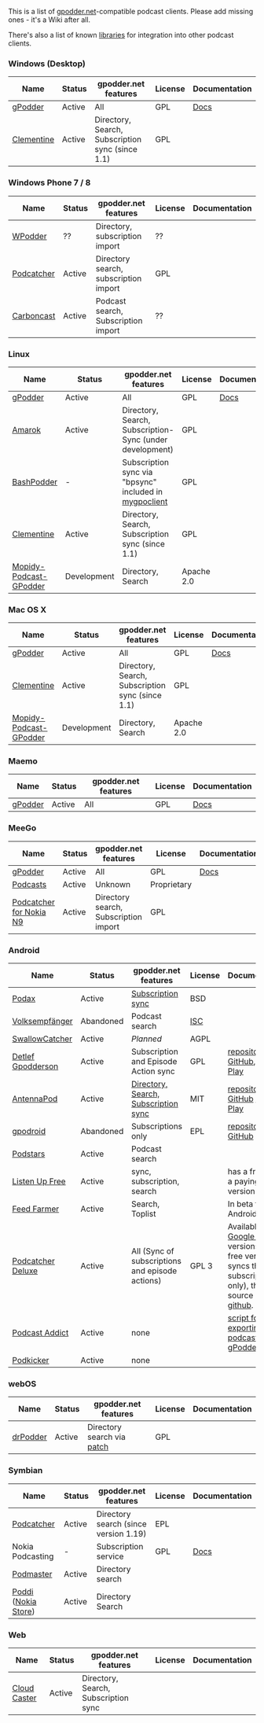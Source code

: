 This is a list of [gpodder.net](Web_Services "wikilink")-compatible podcast clients. Please add missing ones - it's a Wiki after all.

There's also a list of known [libraries](Web_Services/Libraries "wikilink") for integration into other podcast clients.

### Windows (Desktop)

| Name                                            | Status | gpodder.net features                             | License | Documentation                                                            |
|-------------------------------------------------|--------|--------------------------------------------------|---------|--------------------------------------------------------------------------|
| [gPodder](http://gpodder.org/)                  | Active | All                                              | GPL     | [Docs](http://wiki.gpodder.org/wiki/User_Manual#gpodder.net_Preferences) |
| [Clementine](http://www.clementine-player.org/) | Active | Directory, Search, Subscription sync (since 1.1) | GPL     |                                                                          |

### Windows Phone 7 / 8

| Name                                                                                                      | Status | gpodder.net features                  | License | Documentation |
|-----------------------------------------------------------------------------------------------------------|--------|---------------------------------------|---------|---------------|
| [WPodder](http://www.windowsphone.com/en-US/apps/5ad3fe0d-c0bb-41e7-a3c1-306b596237e8)                    | ??     | Directory, subscription import        | ??      |               |
| [Podcatcher](http://www.johanpaul.com/blog/podcatcher-for-windows-phone-7/)                               | Active | Directory search, subscription import | GPL     |               |
| [Carboncast](http://www.windowsphone.com/en-au/store/app/carboncast/1339e717-db43-4a7f-b2a4-0ea4ce389f0b) | Active | Podcast search, Subscription import   | ??      |               |

### Linux

| Name                                                                     | Status      | gpodder.net features                                                                           | License    | Documentation                                                            |
|--------------------------------------------------------------------------|-------------|------------------------------------------------------------------------------------------------|------------|--------------------------------------------------------------------------|
| [gPodder](http://gpodder.org/)                                           | Active      | All                                                                                            | GPL        | [Docs](http://wiki.gpodder.org/wiki/User_Manual#gpodder.net_Preferences) |
| [Amarok](http://amarok.kde.org/)                                         | Active      | Directory, Search, Subscription-Sync (under development)                                       | GPL        |                                                                          |
| [BashPodder](http://lincgeek.org/bashpodder/)                            | -           | Subscription sync via "bpsync" included in [mygpoclient](http://thpinfo.com/2010/mygpoclient/) | GPL        |                                                                          |
| [Clementine](http://www.clementine-player.org/)                          | Active      | Directory, Search, Subscription sync (since 1.1)                                               | GPL        |                                                                          |
| [Mopidy-Podcast-GPodder](http://github.com/tkem/mopidy-podcast-gpodder/) | Development | Directory, Search                                                                              | Apache 2.0 |                                                                          |

### Mac OS X

| Name                                                                     | Status      | gpodder.net features                             | License    | Documentation                                                            |
|--------------------------------------------------------------------------|-------------|--------------------------------------------------|------------|--------------------------------------------------------------------------|
| [gPodder](http://gpodder.org/)                                           | Active      | All                                              | GPL        | [Docs](http://wiki.gpodder.org/wiki/User_Manual#gpodder.net_Preferences) |
| [Clementine](http://www.clementine-player.org/)                          | Active      | Directory, Search, Subscription sync (since 1.1) | GPL        |                                                                          |
| [Mopidy-Podcast-GPodder](http://github.com/tkem/mopidy-podcast-gpodder/) | Development | Directory, Search                                | Apache 2.0 |                                                                          |

### Maemo

| Name                           | Status | gpodder.net features | License | Documentation                                                            |
|--------------------------------|--------|----------------------|---------|--------------------------------------------------------------------------|
| [gPodder](http://gpodder.org/) | Active | All                  | GPL     | [Docs](http://wiki.gpodder.org/wiki/User_Manual#gpodder.net_Preferences) |

### MeeGo

| Name                                                                                                  | Status | gpodder.net features                  | License     | Documentation                                                            |
|-------------------------------------------------------------------------------------------------------|--------|---------------------------------------|-------------|--------------------------------------------------------------------------|
| [gPodder](http://gpodder.org/)                                                                        | Active | All                                   | GPL         | [Docs](http://wiki.gpodder.org/wiki/User_Manual#gpodder.net_Preferences) |
| [Podcasts](https://projects.developer.nokia.com/podcasts)                                             | Active | Unknown                               | Proprietary |                                                                          |
| [Podcatcher for Nokia N9](http://www.johanpaul.com/blog/2011/08/introducing-podcatcher-for-nokia-n9/) | Active | Directory search, Subscription import | GPL         |                                                                          |

### Android

| Name                                                                                              | Status    | gpodder.net features                                                                      | License                                                      | Documentation                                                                                                                                                                                                                                  |
|---------------------------------------------------------------------------------------------------|-----------|-------------------------------------------------------------------------------------------|--------------------------------------------------------------|------------------------------------------------------------------------------------------------------------------------------------------------------------------------------------------------------------------------------------------------|
| [Podax](https://github.com/thasmin/Podax)                                                         | Active    | [Subscription sync](https://github.com/thasmin/Podax/issues/7)                            | BSD                                                          |                                                                                                                                                                                                                                                |
| [Volksempfänger](http://volksempfaenger.0x4a42.net/)                                              | Abandoned | Podcast search                                                                            | [ISC](http://volksempfaenger.0x4a42.net/dev/browser/LICENSE) |                                                                                                                                                                                                                                                |
| [SwallowCatcher](http://webworxshop.com/projects/swallowcatcher)                                  | Active    | *Planned*                                                                                 | AGPL                                                         |                                                                                                                                                                                                                                                |
| [Detlef Gpodderson](Detlef "wikilink")                                                            | Active    | Subscription and Episode Action sync                                                      | GPL                                                          | [repository on GitHub](https://github.com/gpodder/detlef), [Google Play](https://play.google.com/store/apps/details?id=at.ac.tuwien.detlef)                                                                                                    |
| [AntennaPod](http://antennapod.org/)                                                              | Active    | [Directory, Search, Subscription sync](https://github.com/danieloeh/AntennaPod/issues/36) | MIT                                                          | [repository on GitHub](https://github.com/AntennaPod/AntennaPod) [Google Play](https://play.google.com/store/apps/details?id=de.danoeh.antennapod)                                                                                             |
| [gpodroid](https://market.android.com/details?id=com.unitedcoders.android.gpodroid)               | Abandoned | Subscriptions only                                                                        | EPL                                                          | [repository on GitHub](https://github.com/gpodder/GpodRoid)                                                                                                                                                                                    |
| [Podstars](https://play.google.com/store/apps/details?id=com.miga.podstars)                       | Active    | Podcast search                                                                            |                                                              |                                                                                                                                                                                                                                                |
| [Listen Up Free](https://play.google.com/store/apps/details?id=org.codepimps.listenup.free&hl=en) | Active    | sync, subscription, search                                                                |                                                              | has a free and a paying version                                                                                                                                                                                                                |
| [Feed Farmer](https://play.google.com/store/apps/details?id=com.escape.FeedFarmer&hl=en)          | Active    | Search, Toplist                                                                           |                                                              | In beta for Android 4                                                                                                                                                                                                                          |
| [Podcatcher Deluxe](http://www.podcatcher-deluxe.com)                                             | Active    | All (Sync of subscriptions and episode actions)                                           | GPL 3                                                        | Available on [Google Play](http://play.google.com/store/search?q=pub:Kevin%20Hausmann) (3 versions, the free version syncs the subscription list only), the source is on [github](https://github.com/salema/PodCatcher-Deluxe-Android-Studio). |
| [Podcast Addict](https://play.google.com/store/apps/details?id=com.bambuna.podcastaddict)         | Active    | none                                                                                      |                                                              | [script for exporting podcasts to gPodder](https://github.com/sairuk/gpodder_pc_import) [1](http://www.mameau.com/gpodder-podcast-import-script/)                                                                                              |
| [Podkicker](https://play.google.com/store/apps/details?id=ait.podka&hl=de)                        | Active    | none                                                                                      |                                                              |                                                                                                                                                                                                                                                |

### webOS

| Name                             | Status | gpodder.net features                                                                         | License | Documentation |
|----------------------------------|--------|----------------------------------------------------------------------------------------------|---------|---------------|
| [drPodder](http://drpodder.com/) | Active | Directory search via [patch](http://thp.io/2011/webos/drpodder_gpoddernet-integration.patch) | GPL     |               |

### Symbian

| Name                                                                                                                                 | Status | gpodder.net features                  | License | Documentation                                                                                     |
|--------------------------------------------------------------------------------------------------------------------------------------|--------|---------------------------------------|---------|---------------------------------------------------------------------------------------------------|
| [Podcatcher](https://projects.developer.nokia.com/podcatcher)                                                                        | Active | Directory search (since version 1.19) | EPL     |                                                                                                   |
| Nokia Podcasting                                                                                                                     | -      | Subscription service                  | GPL     | [Docs](http://martinslangweiligesblog.wordpress.com/2010/10/05/nokia-podcasting-and-gpodder-net/) |
| [Podmaster](http://www.johanpaul.com/blog/2011/08/introducing-podcatcher-for-nokia-n9/)                                              | Active | Directory search                      |         |                                                                                                   |
| [Poddi](http://www.allaboutsymbian.com/reviews/item/15840_Poddi_Podcatcher.php) ([Nokia Store](http://store.ovi.com/content/317235)) | Active | Directory Search                      |         |                                                                                                   |

### Web

| Name                                        | Status | gpodder.net features                 | License | Documentation |
|---------------------------------------------|--------|--------------------------------------|---------|---------------|
| [Cloud Caster](http://www.cloud-caster.com) | Active | Directory, Search, Subscription sync |         |               |

